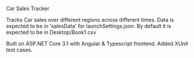 Car Sales Tracker

Tracks Car sales over different regions across different times. 
Data is expected to be in 'salesData' for launchSettings.json. By default it is expected to be in Desktop/Book1.csv

Built on ASP.NET Core 3.1 with Angular & Typescript frontend. 
Added XUnit test cases.  
